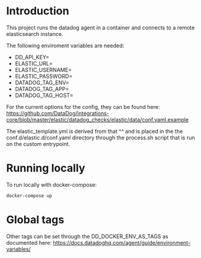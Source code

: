 # Introduction

This project runs the datadog agent in a container and connects to a remote elasticsearch instance.

The following enviroment variables are needed:
- DD_API_KEY=
- ELASTIC_URL=
- ELASTIC_USERNAME=
- ELASTIC_PASSWORD=
- DATADOG_TAG_ENV=
- DATADOG_TAG_APP=
- DATADOG_TAG_HOST=

For the current options for the config, they can be found here:
https://github.com/DataDog/integrations-core/blob/master/elastic/datadog_checks/elastic/data/conf.yaml.example

The elastic_template.yml is derived from that ^^ and is placed in the the conf.d/elastic.d/conf.yaml directory through the process.sh script that is run on the custom entrypoint.

# Running locally

To run locally with docker-compose:

```sh
docker-compose up
```

# Global tags
Other tags can be set through the DD_DOCKER_ENV_AS_TAGS as documented here: https://docs.datadoghq.com/agent/guide/environment-variables/
